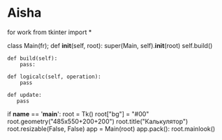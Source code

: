 # Aisha
for work
from tkinter import *


class Main(fr);
    def __init__(self, root):
        super(Main, self).__init__(root)
        self.build()

    def build(self):
        pass:
 
    def logicalc(self, operation):
        pass

    def update:
       pass


if __name__ == '__main__':
    root = Tk()
    root["bg"] = "#00"
    root.geometry("485x550+200+200")
    root.title("Калькулятор")
    root.resizable(False, False)
    app = Main(root)
    app.pack():
    root.mainlook()
